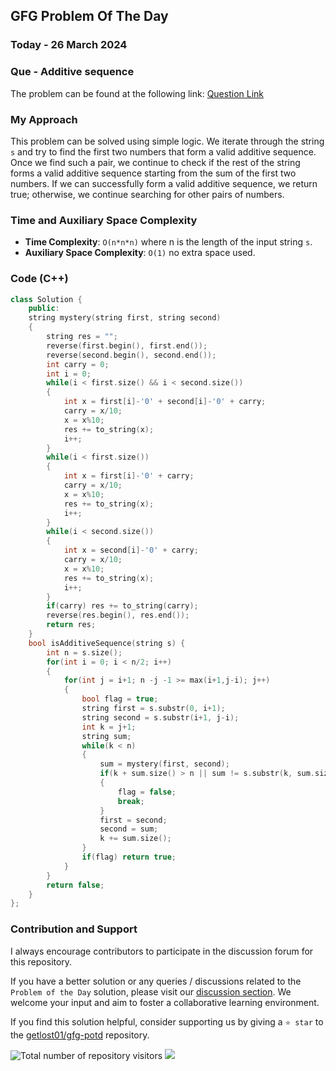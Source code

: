 ## GFG Problem Of The Day

### Today - 26 March 2024
### Que - Additive sequence
The problem can be found at the following link: [Question Link](https://www.geeksforgeeks.org/problems/additive-sequence/1)

### My Approach
This problem can be solved using simple logic. We iterate through the string `s` and try to find the first two numbers that form a valid additive sequence. Once we find such a pair, we continue to check if the rest of the string forms a valid additive sequence starting from the sum of the first two numbers. If we can successfully form a valid additive sequence, we return true; otherwise, we continue searching for other pairs of numbers.

### Time and Auxiliary Space Complexity

- **Time Complexity**: `O(n*n*n)` where n is the length of the input string `s`.
- **Auxiliary Space Complexity**: `O(1)` no extra space used.

### Code (C++)

```cpp
class Solution {
    public:
    string mystery(string first, string second)
    {
        string res = "";
        reverse(first.begin(), first.end());
        reverse(second.begin(), second.end());
        int carry = 0;
        int i = 0;
        while(i < first.size() && i < second.size())
        {
            int x = first[i]-'0' + second[i]-'0' + carry;
            carry = x/10;
            x = x%10;
            res += to_string(x);
            i++;
        }
        while(i < first.size())
        {
            int x = first[i]-'0' + carry;
            carry = x/10;
            x = x%10;
            res += to_string(x);
            i++;
        }
        while(i < second.size())
        {
            int x = second[i]-'0' + carry;
            carry = x/10;
            x = x%10;
            res += to_string(x);
            i++;
        }
        if(carry) res += to_string(carry);
        reverse(res.begin(), res.end());
        return res;
    }
    bool isAdditiveSequence(string s) {
        int n = s.size();
        for(int i = 0; i < n/2; i++)
        {
            for(int j = i+1; n -j -1 >= max(i+1,j-i); j++)
            {
                bool flag = true;
                string first = s.substr(0, i+1);
                string second = s.substr(i+1, j-i);
                int k = j+1;
                string sum;
                while(k < n)
                {
                    sum = mystery(first, second);
                    if(k + sum.size() > n || sum != s.substr(k, sum.size()))
                    {
                        flag = false;
                        break;
                    }
                    first = second;
                    second = sum;
                    k += sum.size();
                }
                if(flag) return true;
            }
        }
        return false;
    }
};
```

### Contribution and Support

I always encourage contributors to participate in the discussion forum for this repository.

If you have a better solution or any queries / discussions related to the `Problem of the Day` solution, please visit our [discussion section](https://github.com/getlost01/gfg-potd/discussions). We welcome your input and aim to foster a collaborative learning environment.

If you find this solution helpful, consider supporting us by giving a `⭐ star` to the [getlost01/gfg-potd](https://github.com/getlost01/gfg-potd) repository.

![Total number of repository visitors](https://komarev.com/ghpvc/?username=gl01potdgfg&color=blue&&label=Visitors)
![](https://hit.yhype.me/github/profile?user_id=79409258)


